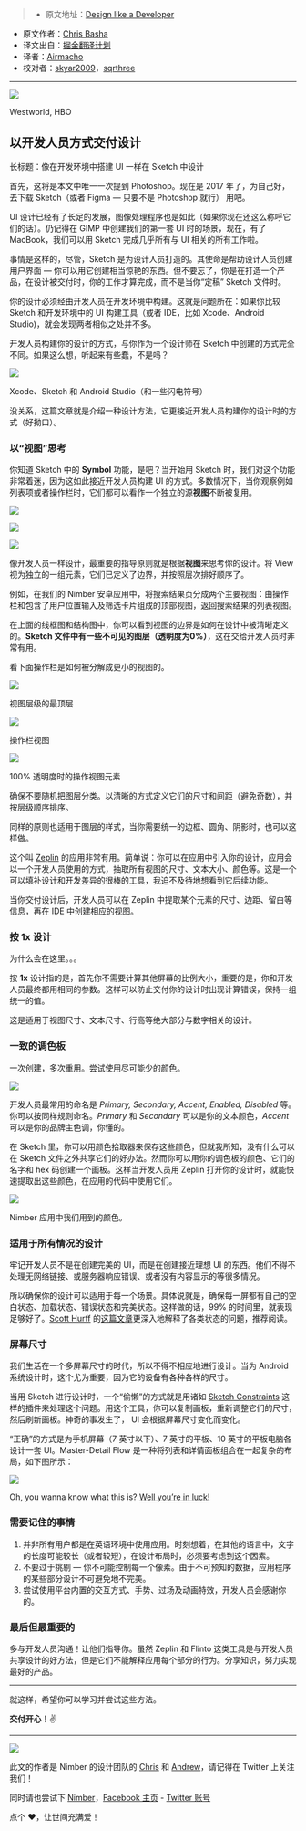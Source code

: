 > - 原文地址：[Design like a Developer](https://medium.com/going-your-way-anyway/design-like-a-developer-b92f7a8f4520#.ohgf4aagn)
* 原文作者：[Chris Basha](https://medium.com/@BashaChris)
* 译文出自：[掘金翻译计划](https://github.com/xitu/gold-miner)
* 译者：[Airmacho](https://github.com/Airmacho)
* 校对者：[skyar2009](https://github.com/skyar2009)，[sqrthree](https://github.com/sqrthree)

---

![](https://cdn-images-1.medium.com/max/1600/1*cUlwzVshahSl9DM4DZApYQ.jpeg)

Westworld, HBO

## 以开发人员方式交付设计

长标题：像在开发环境中搭建 UI 一样在 Sketch 中设计

首先，这将是本文中唯一一次提到 Photoshop。现在是 2017 年了，为自己好，去下载 Sketch（或者 Figma — 只要不是 Photoshop 就行） 用吧。

UI 设计已经有了长足的发展，图像处理程序也是如此（如果你现在还这么称呼它们的话）。仍记得在 GIMP 中创建我们的第一套 UI 时的场景，现在，有了 MacBook，我们可以用 Sketch 完成几乎所有与 UI 相关的所有工作啦。

事情是这样的，尽管，Sketch 是为设计人员打造的。其使命是帮助设计人员创建用户界面 — 你可以用它创建相当惊艳的东西。但不要忘了，你是在打造一个产品，在设计被交付时，你的工作才算完成，而不是当你“定稿” Sketch 文件时。

你的设计必须经由开发人员在开发环境中构建。这就是问题所在：如果你比较 Sketch 和开发环境中的 UI 构建工具（或者 IDE，比如 Xcode、Android Studio)，就会发现两者相似之处并不多。

开发人员构建你的设计的方式，与你作为一个设计师在 Sketch 中创建的方式完全不同。如果这么想，听起来有些蠢，不是吗？

![](https://cdn-images-1.medium.com/max/1600/1*SILxrapOSVGmc4sLIaM3CA.png)

Xcode、Sketch 和 Android Studio（和一些闪电符号）

没关系，这篇文章就是介绍一种设计方法，它更接近开发人员构建你的设计时的方式（好拗口）。

### 以“视图”思考

你知道 Sketch 中的 **Symbol** 功能，是吧？当开始用 Sketch 时，我们对这个功能非常着迷，因为这如此接近开发人员构建 UI 的方式。多数情况下，当你观察例如列表项或者操作栏时，它们都可以看作一个独立的源**视图**不断被复用。

![](https://cdn-images-1.medium.com/max/800/1*nhQf6v6HBbnhR7lWbq7Ehw.png)

![](https://cdn-images-1.medium.com/max/800/1*z12CHMxb0YJxT7vppoCciQ.png)

![](https://cdn-images-1.medium.com/max/800/1*cJqbNsqX7jQ0vCynbSpYMA.png)

像开发人员一样设计，最重要的指导原则就是根据**视图**来思考你的设计。将 View 视为独立的一组元素，它们已定义了边界，并按照层次排好顺序了。

例如，在我们的 Nimber 安卓应用中，将搜索结果页分成两个主要视图：由操作栏和包含了用户位置输入及筛选卡片组成的顶部视图，返回搜索结果的列表视图。

在上面的线框图和结构图中，你可以看到视图的边界是如何在设计中被清晰定义的。**Sketch 文件中有一些不可见的图层（透明度为0%）**，这在交给开发人员时非常有用。

看下面操作栏是如何被分解成更小的视图的。

![](https://cdn-images-1.medium.com/max/1600/1*gcQLtwSi9its2BBZ5zpGtg.png)

视图层级的最顶层

![](https://cdn-images-1.medium.com/max/1600/1*eAXV4sx5uwqlPbllrhWmFw.png)

操作栏视图

![](https://cdn-images-1.medium.com/max/1600/1*g4gsq4tDW707agveiSOzNg.png)

100% 透明度时的操作视图元素

确保不要随机把图层分类。以清晰的方式定义它们的尺寸和间距（避免奇数），并按层级顺序排序。

同样的原则也适用于图层的样式，当你需要统一的边框、圆角、阴影时，也可以这样做。

这个叫 [Zeplin](https://zeplin.io) 的应用非常有用。简单说：你可以在应用中引入你的设计，应用会以一个开发人员使用的方式，抽取所有视图的尺寸、文本大小、颜色等。这是一个可以填补设计和开发差异的很棒的工具，我迫不及待地想看到它后续功能。

当你交付设计后，开发人员可以在 Zeplin 中提取某个元素的尺寸、边距、留白等信息，再在 IDE 中创建相应的视图。

### 按 1x 设计

为什么会在这里。。。

按 **1x** 设计指的是，首先你不需要计算其他屏幕的比例大小，重要的是，你和开发人员最终都用相同的参数。这样可以防止交付你的设计时出现计算错误，保持一组统一的值。

这是适用于视图尺寸、文本尺寸、行高等绝大部分与数字相关的设计。

### 一致的调色板

一次创建，多次重用。尝试使用尽可能少的颜色。

![](https://cdn-images-1.medium.com/max/1200/1*MwWQuonkMOBlroqzqD9l2Q.png)

开发人员最常用的命名是  *Primary, Secondary, Accent, Enabled, Disabled* 等。你可以按同样规则命名。*Primary* 和 *Secondary*  可以是你的文本颜色，*Accent* 可以是你的品牌主色调，你懂的。

在 Sketch 里，你可以用颜色拾取器来保存这些颜色，但就我所知，没有什么可以在 Sketch 文件之外共享它们的好办法。然而你可以用你的调色板的颜色、它们的名字和 hex 码创建一个画板。这样当开发人员用 Zeplin 打开你的设计时，就能快速提取出这些颜色，在应用的代码中使用它们。

![](https://cdn-images-1.medium.com/max/1600/1*UnGAceC6fZfRUcc63u4-2A.png)

Nimber 应用中我们用到的颜色。

### 适用于所有情况的设计

牢记开发人员不是在创建完美的 UI，而是在创建接近理想 UI 的东西。他们不得不处理无网络链接、或服务器响应错误、或者没有内容显示的等很多情况。

所以确保你的设计可以适用于每一个场景。具体说就是，确保每一屏都有自己的空白状态、加载状态、错误状态和完美状态。这样做的话，99% 的时间里，就表现足够好了。[Scott Hurff](https://medium.com/@scotthurff) 的[这篇文章](http://scotthurff.com/posts/why-your-user-interface-is-awkward-youre-ignoring-the-ui-stack)更深入地解释了各类状态的问题，推荐阅读。

### 屏幕尺寸

我们生活在一个多屏幕尺寸的时代，所以不得不相应地进行设计。当为 Android 系统设计时，这个尤为重要，因为它的设备有各种各样的尺寸。

当用 Sketch 进行设计时，一个“偷懒”的方式就是用诸如 [Sketch Constraints](https://github.com/bouchenoiremarc/Sketch-Constraints) 这样的插件来处理这个问题。用这个工具，你可以复制画板，重新调整它们的尺寸，然后刷新画板。神奇的事发生了， UI 会根据屏幕尺寸变化而变化。

“正确”的方式是为手机屏幕（7 英寸以下）、7 英寸的平板、10 英寸的平板电脑各设计一套 UI。Master-Detail Flow 是一种将列表和详情面板组合在一起复杂的布局，如下图所示：

![](https://cdn-images-1.medium.com/max/1600/1*x5oYpU9S0lUJ9vQbwcNNEw.png)

Oh, you wanna know what this is? [Well you’re in luck!](https://medium.com/@BashaChris/overhauling-the-twitter-experience-on-android-80f5b09e7c67#.1c8wpz368)

### 需要记住的事情

1. 并非所有用户都是在英语环境中使用应用。时刻想着，在其他的语言中，文字的长度可能较长（或者较短），在设计布局时，必须要考虑到这个因素。
2. 不要过于挑剔 — 你不可能控制每一个像素。由于不可预知的数据，应用程序的某些部分设计不可避免地不完美。
3. 尝试使用平台内置的交互方式、手势、过场及动画特效，开发人员会感谢你的。

### 最后但最重要的

多与开发人员沟通！让他们指导你。虽然 Zeplin 和 Flinto 这类工具是与开发人员共享设计的好方法，但是它们不能解释应用每个部分的行为。分享知识，努力实现最好的产品。

---

就这样，希望你可以学习并尝试这些方法。

**交付开心！**✌️

---

![](https://cdn-images-1.medium.com/max/1600/1*0zBg56i9RC8DSpsK6pvEJA.png)

此文的作者是 Nimber 的设计团队的 [Chris](https://twitter.com/BashaChris) 和 [Andrew](https://twitter.com/ckor)，请记得在 Twitter 上关注我们！

同时请也尝试下 [Nimber](http://nimber.com)，[Facebook 主页](http://facebook.com/easybring) - [Twitter 账号](http://twitter.com/nimber)

点个 ♥️，让世间充满爱！
